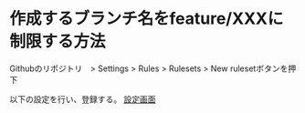 # 作成するブランチ名をfeature/XXXに制限する方法

Githubのリポジトリ　> Settings > Rules > Rulesets > New rulesetボタンを押下

以下の設定を行い、登録する。
[設定画面](./image.png)
